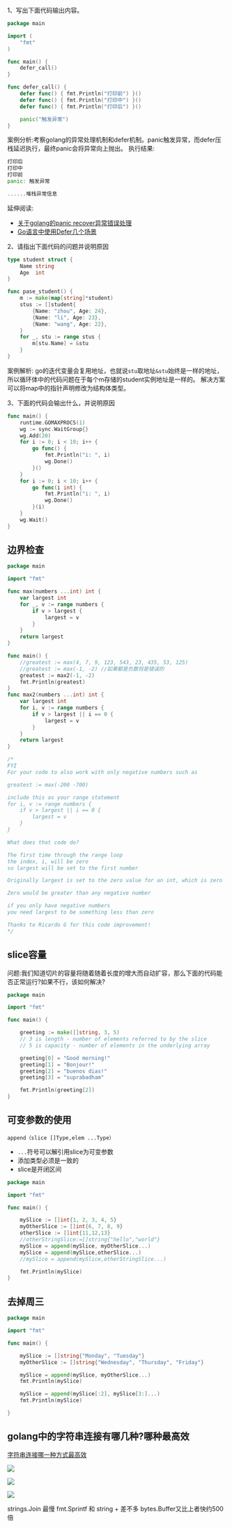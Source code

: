 1、写出下面代码输出内容。

```go
package main

import (
	"fmt"
)

func main() {
	defer_call()
}

func defer_call() {
	defer func() { fmt.Println("打印前") }()
	defer func() { fmt.Println("打印中") }()
	defer func() { fmt.Println("打印后") }()

	panic("触发异常")
}
```
案例分析:考察golang的异常处理机制和defer机制。panic触发异常，而defer压栈延迟执行，最终panic会将异常向上抛出。
执行结果:

```go
打印后
打印中
打印前
panic: 触发异常

......堆栈异常信息
```

延伸阅读:

- [关于golang的panic recover异常错误处理](http://xiaorui.cc/2016/03/09/%E5%85%B3%E4%BA%8Egolang%E7%9A%84panic-recover%E5%BC%82%E5%B8%B8%E9%94%99%E8%AF%AF%E5%A4%84%E7%90%86/)
- [Go语言中使用Defer几个场景](http://developer.51cto.com/art/201306/400489.htm)


2、请指出下面代码的问题并说明原因

```go
type student struct {
	Name string
	Age  int
}

func pase_student() {
	m := make(map[string]*student)
	stus := []student{
		{Name: "zhou", Age: 24},
		{Name: "li", Age: 23},
		{Name: "wang", Age: 22},
	}
	for _, stu := range stus {
		m[stu.Name] = &stu
	}
}
```
案例解析: go的迭代变量会复用地址，也就说`stu`取地址`&stu`始终是一样的地址，所以循环体中的代码问题在于每个m存储的student实例地址是一样的。 解决方案可以将map中的指针声明修改为结构体类型。

3、下面的代码会输出什么，并说明原因

```go
func main() {
	runtime.GOMAXPROCS(1)
	wg := sync.WaitGroup{}
	wg.Add(20)
	for i := 0; i < 10; i++ {
		go func() {
			fmt.Println("i: ", i)
			wg.Done()
		}()
	}
	for i := 0; i < 10; i++ {
		go func(i int) {
			fmt.Println("i: ", i)
			wg.Done()
		}(i)
	}
	wg.Wait()
}
```

## 边界检查

```go
package main

import "fmt"

func max(numbers ...int) int {
	var largest int
	for _, v := range numbers {
		if v > largest {
			largest = v
		}
	}
	return largest
}

func main() {
	//greatest := max(4, 7, 9, 123, 543, 23, 435, 53, 125)
	//greatest := max(-1, -2) //如果都是负数将是错误的
	greatest := max2(-1, -2)
	fmt.Println(greatest)
}
func max2(numbers ...int) int {
	var largest int
	for i, v := range numbers {
		if v > largest || i == 0 {
			largest = v
		}
	}
	return largest
}

/*
FYI
For your code to also work with only negative numbers such as

greatest := max(-200 -700)

include this as your range statement
for i, v := range numbers {
	if v > largest || i == 0 {
		largest = v
	}
}

What does that code do?

The first time through the range loop
the index, i, will be zero
so largest will be set to the first number

Originally largest is set to the zero value for an int, which is zero

Zero would be greater than any negative number

if you only have negative numbers
you need largest to be something less than zero

Thanks to Ricardo G for this code improvement!
*/

```

## slice容量
问题:我们知道切片的容量将随着随着长度的增大而自动扩容，那么下面的代码能否正常运行?如果不行，该如何解决?
```go
package main

import "fmt"

func main() {

	greeting := make([]string, 3, 5)
	// 3 is length - number of elements referred to by the slice
	// 5 is capacity - number of elements in the underlying array

	greeting[0] = "Good morning!"
	greeting[1] = "Bonjour!"
	greeting[2] = "buenos dias!"
	greeting[3] = "suprabadham"

	fmt.Println(greeting[2])
}

```
## 可变参数的使用

`append（slice []Type,elem ...Type）`

- `...`符号可以解引用slice为可变参数
- 添加类型必须是一致的
- slice是开闭区间

```go
package main

import "fmt"

func main() {

	mySlice := []int{1, 2, 3, 4, 5}
	myOtherSlice := []int{6, 7, 8, 9}
	otherSlice := []int{11,12,13}
	//otherStringSlice:=[]string{"hello","world"}
	mySlice = append(mySlice, myOtherSlice...)
	mySlice = append(mySlice,otherSlice...)
	//mySlice = append(mySlice,otherStringSlice...)

	fmt.Println(mySlice)
}

```
## 去掉周三

```go
package main

import "fmt"

func main() {

	mySlice := []string{"Monday", "Tuesday"}
	myOtherSlice := []string{"Wednesday", "Thursday", "Friday"}

	mySlice = append(mySlice, myOtherSlice...)
	fmt.Println(mySlice)

	mySlice = append(mySlice[:2], mySlice[3:]...)
	fmt.Println(mySlice)

}
```

## golang中的字符串连接有哪几种?哪种最高效

[字符串连接哪一种方式最高效](https://gocn.io/question/265)


![](media/15045189628805.jpg)

![](media/15045189837371.jpg)

![](media/15045190085062.jpg)

strings.Join 最慢
fmt.Sprintf 和 string + 差不多
bytes.Buffer又比上者快约500倍



